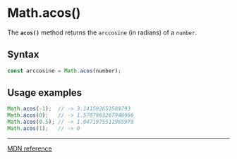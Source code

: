 # Math.acos()

The **`acos()`** method returns the `arccosine` (in radians) of a `number`.

## Syntax

```js
const arccosine = Math.acos(number);
```

## Usage examples

```js
Math.acos(-1);  // -> 3.141592653589793
Math.acos(0);   // -> 1.5707963267948966
Math.acos(0.5); // -> 1.0471975511965979
Math.acos(1);   // -> 0
```

---

[MDN reference](https://developer.mozilla.org/en-US/docs/Web/JavaScript/Reference/Global_Objects/Math/acos)
